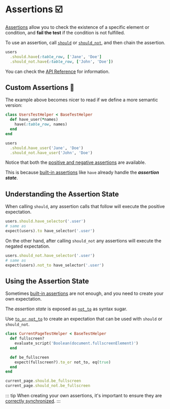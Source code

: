 [api]: /api/#assertions
[not_to]: /api/#not-to
[synchronization]: /guide/advanced/synchronization
[should]: https://github.com/ElMassimo/capybara_test_helpers/blob/master/lib/capybara_test_helpers/assertions.rb#L10-L15
[should_not]: https://github.com/ElMassimo/capybara_test_helpers/blob/master/lib/capybara_test_helpers/assertions.rb#L17-L22
[positive and negative assertions]: https://maximomussini.com/posts/cucumber-to_or_not_to/

# Assertions ☑️

[Assertions][api] allow you to check the existence of a specific element or condition, and __fail the test__ if the condition is not fulfilled.

To use an assertion, call [`should`][should] or [`should_not`][should_not], and then chain the assertion.

```ruby
users
  .should.have(:table_row, ['Jane', 'Doe']
  .should_not.have(:table_row, ['John', 'Doe'])
```

You can check the [API Reference][api] for information.

## Custom Assertions 🎩

The example above becomes nicer to read if we define a more semantic version:

```ruby
class UsersTestHelper < BaseTestHelper
  def have_user(*names)
    have(:table_row, names)
  end
end
```
```ruby
users
  .should.have_user('Jane', 'Doe')
  .should_not.have_user('John', 'Doe')
```

Notice that both the [positive and negative assertions] are available.

This is because [built-in assertions][api] like `have` already handle the __*assertion state*__.

## Understanding the Assertion State

When calling `should`, any assertion calls that follow will execute the positive expectation.

```ruby
users.should.have_selector('.user')
# same as
expect(users).to have_selector('.user')
```

On the other hand, after calling `should_not` any assertions will execute the negated expectation.

```ruby
users.should_not.have_selector('.user')
# same as
expect(users).not_to have_selector('.user')
```

## Using the Assertion State

Sometimes [built-in assertions][api] are not enough, and you need to create your own expectation.

The _assertion state_ is exposed as [`not_to`][not_to] as syntax sugar.

Use [`to_or not_to`][positive and negative assertions] to create an expectation that can be used with `should` or `should_not`.

```ruby
class CurrentPageTestHelper < BaseTestHelper
  def fullscreen?
    evaluate_script('Boolean(document.fullscreenElement)')
  end

  def be_fullscreen
    expect(fullscreen?).to_or not_to, eq(true)
  end
end

current_page.should.be_fullscreen
current_page.should_not.be_fullscreen
```

::: tip
When creating your own assertions, it's important to ensure they are [correctly synchronized][synchronization].
:::
